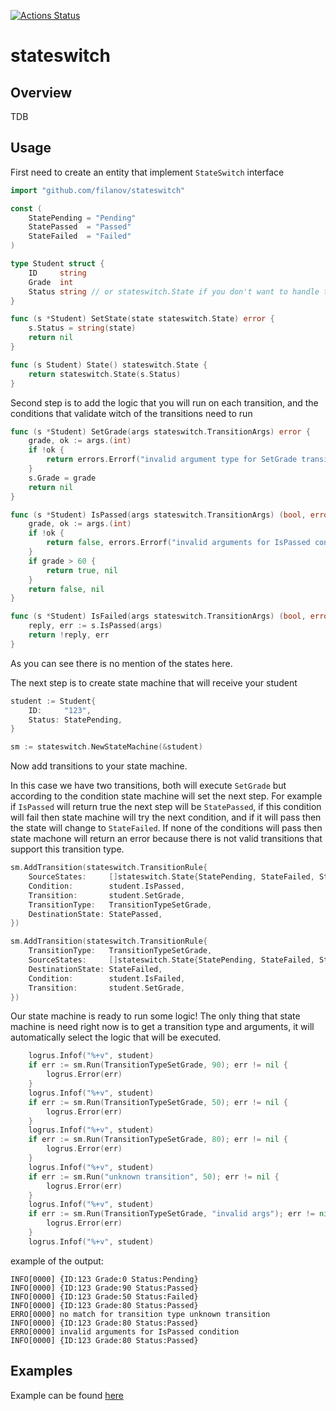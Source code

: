 [![Actions Status](https://github.com/filanov/stateswitch/workflows/make_all/badge.svg)](https://github.com/filanov/stateswitch/actions)

# stateswitch

## Overview

TDB

## Usage

First need to create an entity that implement `StateSwitch` interface

```go
import "github.com/filanov/stateswitch"

const (
	StatePending = "Pending"
	StatePassed  = "Passed"
	StateFailed  = "Failed"
)

type Student struct {
	ID     string
	Grade  int
	Status string // or stateswitch.State if you don't want to handle transtions
}

func (s *Student) SetState(state stateswitch.State) error {
	s.Status = string(state)
	return nil
}

func (s Student) State() stateswitch.State {
	return stateswitch.State(s.Status)
}
```

Second step is to add the logic that you will run on each transition, and the conditions that validate witch of the transitions need to run

```go
func (s *Student) SetGrade(args stateswitch.TransitionArgs) error {
	grade, ok := args.(int)
	if !ok {
		return errors.Errorf("invalid argument type for SetGrade transition")
	}
	s.Grade = grade
	return nil
}

func (s *Student) IsPassed(args stateswitch.TransitionArgs) (bool, error) {
	grade, ok := args.(int)
	if !ok {
		return false, errors.Errorf("invalid arguments for IsPassed condition")
	}
	if grade > 60 {
		return true, nil
	}
	return false, nil
}

func (s *Student) IsFailed(args stateswitch.TransitionArgs) (bool, error) {
	reply, err := s.IsPassed(args)
	return !reply, err
}
```

As you can see there is no mention of the states here.

The next step is to create state machine that will receive your student

```go
student := Student{
	ID:     "123",
	Status: StatePending,
}

sm := stateswitch.NewStateMachine(&student)
``` 

Now add transitions to your state machine. 

In this case we have two transitions, both will execute `SetGrade` but according to the condition state machine will set the next step. 
For example if `IsPassed` will return true the next step will be `StatePassed`, 
if this condition will fail then state machine will try the next condition, and if it will pass then the state will change to `StateFailed`.
If none of the conditions will pass then state machone will return an error because there is not valid transitions that support this transition type.

```go
sm.AddTransition(stateswitch.TransitionRule{
	SourceStates:     []stateswitch.State{StatePending, StateFailed, StatePassed},
	Condition:        student.IsPassed,
	Transition:       student.SetGrade,
	TransitionType:   TransitionTypeSetGrade,
    DestinationState: StatePassed,
})

sm.AddTransition(stateswitch.TransitionRule{
	TransitionType:   TransitionTypeSetGrade,
	SourceStates:     []stateswitch.State{StatePending, StateFailed, StatePassed},
	DestinationState: StateFailed,
	Condition:        student.IsFailed,
	Transition:       student.SetGrade,
})
```

Our state machine is ready to run some logic!
The only thing that state machine is need right now is to get a transition type and arguments, it will automatically select the logic that will be executed.

```go
	logrus.Infof("%+v", student)
	if err := sm.Run(TransitionTypeSetGrade, 90); err != nil {
		logrus.Error(err)
	}
	logrus.Infof("%+v", student)
	if err := sm.Run(TransitionTypeSetGrade, 50); err != nil {
		logrus.Error(err)
	}
	logrus.Infof("%+v", student)
	if err := sm.Run(TransitionTypeSetGrade, 80); err != nil {
		logrus.Error(err)
	}
	logrus.Infof("%+v", student)
	if err := sm.Run("unknown transition", 50); err != nil {
		logrus.Error(err)
	}
	logrus.Infof("%+v", student)
	if err := sm.Run(TransitionTypeSetGrade, "invalid args"); err != nil {
		logrus.Error(err)
	}
	logrus.Infof("%+v", student)
```

example of the output:
```
INFO[0000] {ID:123 Grade:0 Status:Pending}              
INFO[0000] {ID:123 Grade:90 Status:Passed}              
INFO[0000] {ID:123 Grade:50 Status:Failed}              
INFO[0000] {ID:123 Grade:80 Status:Passed}              
ERRO[0000] no match for transition type unknown transition 
INFO[0000] {ID:123 Grade:80 Status:Passed}              
ERRO[0000] invalid arguments for IsPassed condition     
INFO[0000] {ID:123 Grade:80 Status:Passed}   
```

## Examples

Example can be found [here](https://github.com/filanov/stateswitch/tree/master/examples)